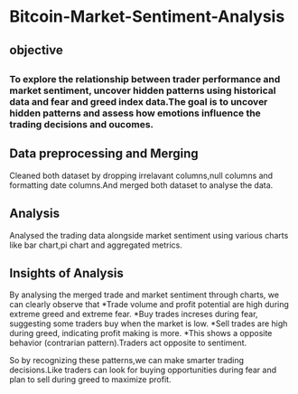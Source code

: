 # Bitcoin-Market-Sentiment-Analysis
<h2>objective<h2>
<h3>To explore the relationship between trader performance and market  
sentiment, uncover hidden patterns using historical data and fear and greed index data.The goal is to uncover hidden patterns and assess how emotions influence the trading decisions and oucomes.</h3>


<h2>Data preprocessing and Merging</h2>
Cleaned both dataset by dropping irrelavant columns,null columns and formatting date columns.And merged both dataset to analyse the data.


<h2>Analysis</h2>
Analysed the trading data alongside market sentiment using various charts like bar chart,pi chart and aggregated metrics.


<h2>Insights of Analysis</h2>
By analysing the merged trade and market sentiment through charts, we can clearly observe that 
*Trade volume and profit potential are high during extreme greed and extreme fear.
*Buy trades increses during fear, suggesting some traders buy when the market is low.
*Sell trades are high during greed, indicating profit making is more.
*This shows a opposite behavior (contrarian pattern).Traders act opposite to sentiment.

So by recognizing these patterns,we can make smarter trading decisions.Like traders can look for buying opportunities during fear and plan to sell during greed to maximize profit.
